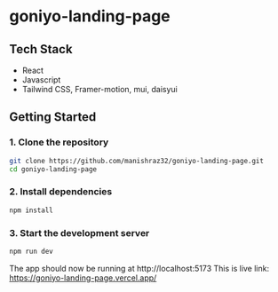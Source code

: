# goniyo-landing-page


## Tech Stack

- React
- Javascript
- Tailwind CSS, Framer-motion, mui, daisyui


## Getting Started

### 1. Clone the repository

```bash
git clone https://github.com/manishraz32/goniyo-landing-page.git
cd goniyo-landing-page
```

### 2. Install dependencies

```bash
npm install
```

### 3. Start the development server

```bash
npm run dev
```

The app should now be running at http://localhost:5173
This is live link: https://goniyo-landing-page.vercel.app/



